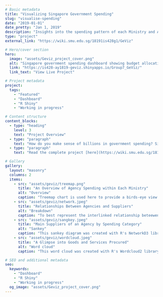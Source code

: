 ```yaml
---
# Basic metadata
title: "Visualizing Singapore Government Spending"
slug: "visualise-spending"
date: "2019-01-01"
date_pretty: "Jan 1, 2019"
description: "Insights into the spending pattern of each Ministry and Agency of Singapore Government"
type: "project"
external_link: "https://wiki.smu.edu.sg/18191is428g1/GeViz"

# Hero/cover section
hero:
  image: "assets/Geviz_project_cover.png"
  alt: "Singapore government spending dashboard showing budget allocation across ministries with interactive charts"
  link: "https://is428-ay1819-geviz.shinyapps.io/Group7_GeViz/"
  link_text: "View Live Project"

# Project metadata
project:
  tags:
    - "Featured"
    - "Dashboard"
    - "R Shiny"
    - "Working in progress"

# Content structure
content_blocks:
  - type: "heading"
    level: 3
    text: "Project Overview"
  - type: "paragraph"
    text: "How do you make sense of billions in government spending? Singapore's government budget data is publicly available, but buried in dense spreadsheets. We built an interactive dashboard using R Shiny that transforms Singapore's complex budget data into clear, explorable visualizations."
  - type: "paragraph"
    text: "Read the complete project [here](https://wiki.smu.edu.sg/18191is428g1/GeViz)"

# Gallery
gallery:
  layout: "masonry"
  columns: 2
  items:
    - src: "assets/geviz/treemap.png"
      title: "An Overview of Agency Spending within Each Ministry"
      alt: "Overview"
      caption: "Treemap chart is used here to provide a birds-eye view of each each ministry's spending breakdown by agency and category. The size of the box represents number of procurement contracts of each procurement category while the colour intensity represents the total amount of good and services procured."
    - src: "assets/geviz/network.jpeg"
      title: "Relationships Between Agencies and Suppliers"
      alt: "Breakdown"
      caption: "To best represent the interlinked relationship beteewen suppliers and agencies under a selected ministry, network diagram was used to shows the common suppliers between agencies. The triangle icon represents agencies while the circle icon represents suppliers."
    - src: "assets/geviz/sangkey.jpeg"
      title: "Main Suppliers of an Agency by Spending Category"
      alt: "Sankey"
      caption: "This sankey diagram was created with R's NetworkD3 library, the chart shows the cash flow between a selected agency and its suppliers for a selected procurement category. The thickness of the path represents the total dollar amount of goods and services procured from a particular supplier."
    - src: "assets/geviz/wordcloud.jpeg"
      title: "A Glimpse into Goods and Services Procured"
      alt: "Word cloud"
      caption: "This word cloud was created with R's Wordcloud2 library, it shows the top goods and services procured by a selected agency and a selected category. The size of the word within the word cloud corresponds to the frequency of the word in the procurement descriptions."

# SEO and additional metadata
seo:
  keywords:
    - "Dashboard"
    - "R Shiny"
    - "Working in progress"
  og_image: "assets/Geviz_project_cover.png"
---
```


<!-- Optional markdown content can go here. -->
